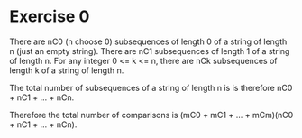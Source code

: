 # Exercise 0

There are nC0 (n choose 0) subsequences of length 0 of a string of length n (just an empty string). There are nC1 subsequences of length 1 of a string of length n. For any integer 0 <= k <= n, there are nCk subsequences of length k of a string of length n.

The total number of subsequences of a string of length n is is therefore nC0 + nC1 + ... + nCn.

Therefore the total number of comparisons is (mC0 + mC1 + ... + mCm)(nC0 + nC1 + ... + nCn).